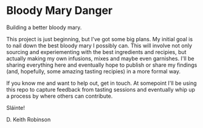 Bloody Mary Danger
===========

Building a better bloody mary.

This project is just beginning, but I've got some big plans. My initial goal is to nail down the best bloody mary I possibly can. This will involve not only sourcing and experiementing with the best ingredients and recipies, but actually making my own infusions, mixes and maybe even garnishes.  I'll be sharing everything here and eventually hope to publish or share my findings (and, hopefully, some amazing tasting recipies) in a more formal way.

If you know me and want to help out, get in touch. At somepoint I'll be using this repo to capture feedback from tasting sessions and eventually whip up a process by where others can contribute.

Sláinte!

D. Keith Robinson
